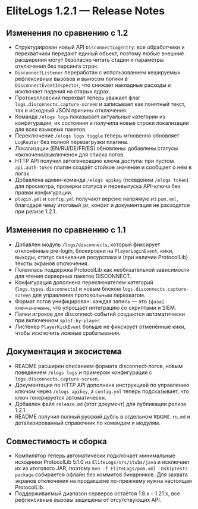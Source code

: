 # EliteLogs 1.2.1 — Release Notes

## Изменения по сравнению с 1.2
- Структурирован новый API `DisconnectLogEntry`: все обработчики и перехватчики передают единый объект, поэтому любые внешние расширения могут безопасно читать стадии и параметры отключения без парсинга строк.
- `DisconnectListener` переработан с использованием кешируемых рефлексивных вызовов и выносом логики в `DisconnectEventInspector`, что снижает накладные расходы и исключает падения на старых ядрах.
- Протоколловский перехват теперь уважает флаг `logs.disconnects.capture-screen` и записывает как понятный текст, так и исходный JSON причины отключения.
- Команда `/elogs logs` показывает актуальные категории из конфигурации, их состояния и получила новые строки локализации для всех языковых пакетов.
- Переключение `/elogs logs toggle` теперь мгновенно обновляет `LogRouter` без полной перезагрузки плагина.
- Локализации (EN/RU/DE/FR/ES) обновлены: добавлены статусы «включено/выключено» для списка логов.
- HTTP API получил автогенерацию ключа доступа: при пустом `api.auth-token` плагин создаёт стойкое значение и сообщает о нём в логах.
- Добавлена админ-команда `/elogs apikey` (псевдоним `/elogs token`) для просмотра, проверки статуса и перевыпуска API-ключа без правки конфигурации.
- `plugin.yml` и `config.yml` получают версию напрямую из `pom.xml`, благодаря чему итоговый jar, конфиг и документация не расходятся при релизе 1.2.1.

## Изменения по сравнению с 1.1
- Добавлен модуль `/logs/disconnects`, который фиксирует отклонённые pre-login, блокировки на `PlayerLoginEvent`, кики, выходы, статус скачивания ресурспака и (при наличии ProtocolLib) тексты экранов отключения.
- Появилась поддержка ProtocolLib как необязательной зависимости для чтения серверных пакетов DISCONNECT.
- Конфигурация дополнена переключателем категорий (`logs.types.disconnects`) и новым блоком `logs.disconnects.capture-screen` для управления протокольным перехватом.
- Формат логов унифицирован: каждая запись — это `[фаза] ключ=значение`, что упрощает интеграцию со скриптами и SIEM.
- Папки игроков для disconnect-событий создаются автоматически при включенном `split-by-player`.
- Листенер `PlayerKickEvent` больше не фиксирует отменённые кики, чтобы исключить ложные срабатывания.

## Документация и экосистема
- README расширен описанием формата disconnect-логов, новым поведением `/elogs logs` и примером конфигурации с `logs.disconnects.capture-screen`.
- Документация по HTTP API дополнена инструкцией по управлению ключом через `/elogs apikey`, а `config.yml` теперь подсказывает, что ключ генерируется автоматически.
- Добавлен файл `release.md` (этот документ) для публикации релиза 1.2.1.
- README получил полный русский дубль в отдельном `README.ru.md` и детализированный справочник по командам и модулям.

## Совместимость и сборка
- Компилятор теперь автоматически подключает минимальные исходники ProtocolLib 5.1.0 из `EliteLogs/src/stubs/java` и исключает их из итогового JAR, поэтому `mvn -f EliteLogs/pom.xml -DskipTests package` собирается офлайн без коммитов бинарников. Для захвата экранов отключения на продакшене по-прежнему нужна настоящая ProtocolLib.
- Поддерживаемый диапазон серверов остаётся 1.8.x – 1.21.x, все рефлексивные вызовы защищены от отсутствующих API.
